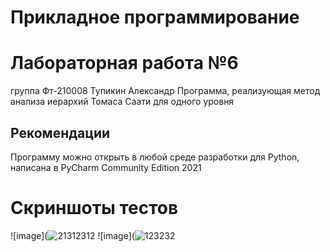 # Прикладное программирование
# Лабораторная работа №6
группа Фт-210008 Тупикин Александр
Программа, реализующая метод анализа иерархий Томаса Саати для одного уровня
## Рекомендации
Программу можно открыть в любой среде разработки для Python, написана в PyCharm Community Edition 2021
# Скриншоты тестов 
![image](![21312312](https://user-images.githubusercontent.com/49991441/208738363-4cdb20e9-a8d5-49db-af57-1c3a9aa3976b.png)
![image](![123232](https://user-images.githubusercontent.com/49991441/208738375-d878c7cf-683b-4b9a-a615-f0ab17c0cd7c.png)


